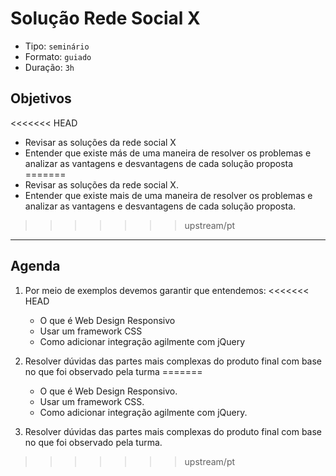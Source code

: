 # Solução Rede Social X

- Tipo: `seminário`
- Formato: `guiado`
- Duração: `3h`

## Objetivos

<<<<<<< HEAD
- Revisar as soluções da rede social X
- Entender que existe más de uma maneira de resolver os problemas e analizar as vantagens e desvantagens de cada solução proposta
=======
- Revisar as soluções da rede social X.
- Entender que existe mais de uma maneira de resolver os problemas e analizar as vantagens e desvantagens de cada solução proposta.
>>>>>>> upstream/pt

***

## Agenda

1. Por meio de exemplos devemos garantir que entendemos:
<<<<<<< HEAD
   - O que é Web Design Responsivo
   - Usar um framework CSS
   - Como adicionar integração agilmente com jQuery

2. Resolver dúvidas das partes mais complexas do produto final com base no que foi observado pela turma
=======
   - O que é Web Design Responsivo.
   - Usar um framework CSS.
   - Como adicionar integração agilmente com jQuery.

2. Resolver dúvidas das partes mais complexas do produto final com base no que foi observado pela turma.
>>>>>>> upstream/pt
